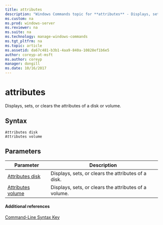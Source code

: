 ```yaml
---
title: attributes
description: "Windows Commands topic for **attributes** - Displays, sets, or clears the attributes of a disk or volume."
ms.custom: na
ms.prod: windows-server
ms.reviewer: na
ms.suite: na
ms.technology: manage-windows-commands
ms.tgt_pltfrm: na
ms.topic: article
ms.assetid: da67c481-b3b1-4aa9-840a-10828ef1b6e5
author: coreyp-at-msft
ms.author: coreyp
manager: dongill
ms.date: 10/16/2017
---
```


# attributes



Displays, sets, or clears the attributes of a disk or volume.

## Syntax

```
Attributes disk
Attributes volume
```

## Parameters

|Parameter|Description|
|---------|-----------|
|[Attributes disk](attributes-disk.md)|Displays, sets, or clears the attributes of a disk.|
|[Attributes volume](attributes-volume.md)|Displays, sets, or clears the attributes of a volume.|

#### Additional references

[Command-Line Syntax Key](command-line-syntax-key.md)

